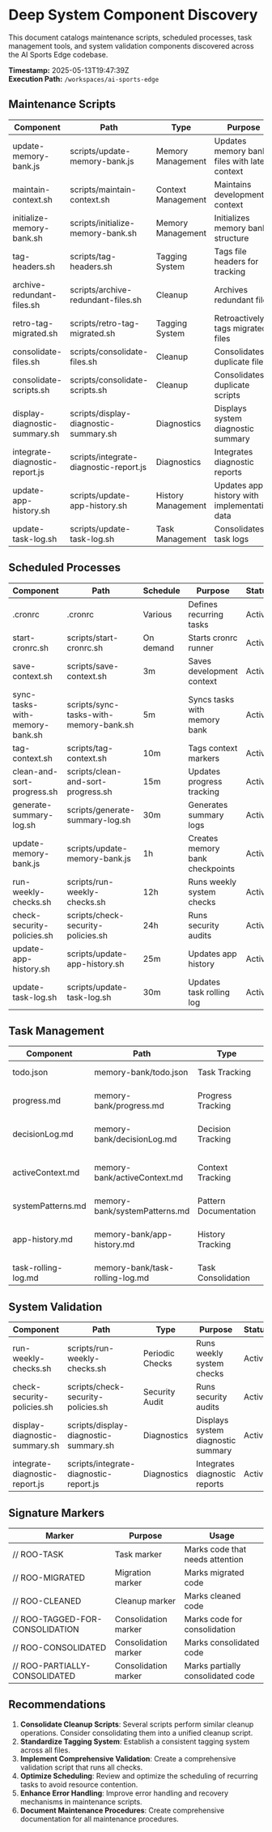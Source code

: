 # Deep System Component Discovery

This document catalogs maintenance scripts, scheduled processes, task management tools, and system validation components discovered across the AI Sports Edge codebase.

**Timestamp:** 2025-05-13T19:47:39Z  
**Execution Path:** `/workspaces/ai-sports-edge`

## Maintenance Scripts

| Component | Path | Type | Purpose | Status |
|-----------|------|------|---------|--------|
| update-memory-bank.js | scripts/update-memory-bank.js | Memory Management | Updates memory bank files with latest context | Active |
| maintain-context.sh | scripts/maintain-context.sh | Context Management | Maintains development context | Active |
| initialize-memory-bank.sh | scripts/initialize-memory-bank.sh | Memory Management | Initializes memory bank structure | Active |
| tag-headers.sh | scripts/tag-headers.sh | Tagging System | Tags file headers for tracking | Active |
| archive-redundant-files.sh | scripts/archive-redundant-files.sh | Cleanup | Archives redundant files | Active |
| retro-tag-migrated.sh | scripts/retro-tag-migrated.sh | Tagging System | Retroactively tags migrated files | Active |
| consolidate-files.sh | scripts/consolidate-files.sh | Cleanup | Consolidates duplicate files | Active |
| consolidate-scripts.sh | scripts/consolidate-scripts.sh | Cleanup | Consolidates duplicate scripts | Active |
| display-diagnostic-summary.sh | scripts/display-diagnostic-summary.sh | Diagnostics | Displays system diagnostic summary | Active |
| integrate-diagnostic-report.js | scripts/integrate-diagnostic-report.js | Diagnostics | Integrates diagnostic reports | Active |
| update-app-history.sh | scripts/update-app-history.sh | History Management | Updates app history with implementation data | Active |
| update-task-log.sh | scripts/update-task-log.sh | Task Management | Consolidates task logs | Active |

## Scheduled Processes

| Component | Path | Schedule | Purpose | Status |
|-----------|------|----------|---------|--------|
| .cronrc | .cronrc | Various | Defines recurring tasks | Active |
| start-cronrc.sh | scripts/start-cronrc.sh | On demand | Starts cronrc runner | Active |
| save-context.sh | scripts/save-context.sh | 3m | Saves development context | Active |
| sync-tasks-with-memory-bank.sh | scripts/sync-tasks-with-memory-bank.sh | 5m | Syncs tasks with memory bank | Active |
| tag-context.sh | scripts/tag-context.sh | 10m | Tags context markers | Active |
| clean-and-sort-progress.sh | scripts/clean-and-sort-progress.sh | 15m | Updates progress tracking | Active |
| generate-summary-log.sh | scripts/generate-summary-log.sh | 30m | Generates summary logs | Active |
| update-memory-bank.js | scripts/update-memory-bank.js | 1h | Creates memory bank checkpoints | Active |
| run-weekly-checks.sh | scripts/run-weekly-checks.sh | 12h | Runs weekly system checks | Active |
| check-security-policies.sh | scripts/check-security-policies.sh | 24h | Runs security audits | Active |
| update-app-history.sh | scripts/update-app-history.sh | 25m | Updates app history | Active |
| update-task-log.sh | scripts/update-task-log.sh | 30m | Updates task rolling log | Active |

## Task Management

| Component | Path | Type | Purpose | Status |
|-----------|------|------|---------|--------|
| todo.json | memory-bank/todo.json | Task Tracking | Tracks pending tasks | Active |
| progress.md | memory-bank/progress.md | Progress Tracking | Tracks implementation progress | Active |
| decisionLog.md | memory-bank/decisionLog.md | Decision Tracking | Records implementation decisions | Active |
| activeContext.md | memory-bank/activeContext.md | Context Tracking | Maintains current implementation focus | Active |
| systemPatterns.md | memory-bank/systemPatterns.md | Pattern Documentation | Documents code patterns | Active |
| app-history.md | memory-bank/app-history.md | History Tracking | Tracks historical implementation data | Active |
| task-rolling-log.md | memory-bank/task-rolling-log.md | Task Consolidation | Consolidates all task logs | Active |

## System Validation

| Component | Path | Type | Purpose | Status |
|-----------|------|------|---------|--------|
| run-weekly-checks.sh | scripts/run-weekly-checks.sh | Periodic Checks | Runs weekly system checks | Active |
| check-security-policies.sh | scripts/check-security-policies.sh | Security Audit | Runs security audits | Active |
| display-diagnostic-summary.sh | scripts/display-diagnostic-summary.sh | Diagnostics | Displays system diagnostic summary | Active |
| integrate-diagnostic-report.js | scripts/integrate-diagnostic-report.js | Diagnostics | Integrates diagnostic reports | Active |

## Signature Markers

| Marker | Purpose | Usage |
|--------|---------|-------|
| // ROO-TASK | Task marker | Marks code that needs attention |
| // ROO-MIGRATED | Migration marker | Marks migrated code |
| // ROO-CLEANED | Cleanup marker | Marks cleaned code |
| // ROO-TAGGED-FOR-CONSOLIDATION | Consolidation marker | Marks code for consolidation |
| // ROO-CONSOLIDATED | Consolidation marker | Marks consolidated code |
| // ROO-PARTIALLY-CONSOLIDATED | Consolidation marker | Marks partially consolidated code |

## Recommendations

1. **Consolidate Cleanup Scripts**: Several scripts perform similar cleanup operations. Consider consolidating them into a unified cleanup script.
2. **Standardize Tagging System**: Establish a consistent tagging system across all files.
3. **Implement Comprehensive Validation**: Create a comprehensive validation script that runs all checks.
4. **Optimize Scheduling**: Review and optimize the scheduling of recurring tasks to avoid resource contention.
5. **Enhance Error Handling**: Improve error handling and recovery mechanisms in maintenance scripts.
6. **Document Maintenance Procedures**: Create comprehensive documentation for all maintenance procedures.